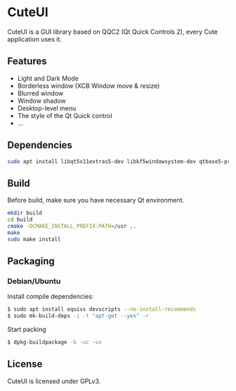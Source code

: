 # CuteUI

CuteUI is a GUI library based on QQC2 (Qt Quick Controls 2), every Cute application uses it.

## Features

* Light and Dark Mode
* Borderless window (XCB Window move & resize)
* Blurred window
* Window shadow
* Desktop-level menu
* The style of the Qt Quick control
* ...

## Dependencies

```bash
sudo apt install libqt5x11extras5-dev libkf5windowsystem-dev qtbase5-private-dev libxcb1-dev libxcb-shape0-dev libxcb-icccm4-dev -y
```

## Build
Before build, make sure you have necessary Qt environment.

```bash
mkdir build
cd build
cmake -DCMAKE_INSTALL_PREFIX:PATH=/usr ..
make
sudo make install
```

## Packaging

### Debian/Ubuntu

Install compile dependencies:

```bash
$ sudo apt install equivs devscripts --no-install-recommends
$ sudo mk-build-deps -i -t "apt-get --yes" -r
```

Start packing

```bash
$ dpkg-buildpackage -b -uc -us
```

## License

CuteUI is licensed under GPLv3.
